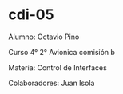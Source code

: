 # cdi-05
Alumno: Octavio Pino

Curso 4° 2° Avionica comisión b

Materia: Control de Interfaces

Colaboradores: Juan Isola

